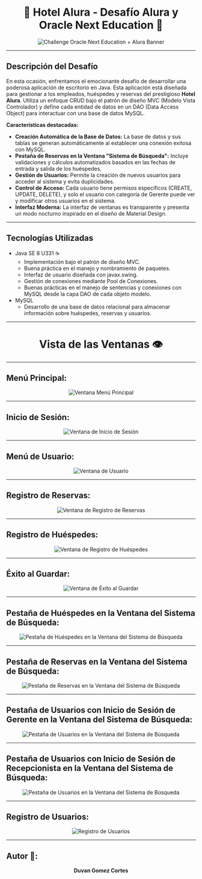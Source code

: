 <h1 align="center"><strong>🌟 Hotel Alura - Desafío Alura y Oracle Next Education 🌟</strong></h1>

<p align="center">
  <img src="https://github.com/DuvanGomezC/hotel_alura_latam5/blob/main/src/mx/com/alurahotel/imagenes/readme/challengeImage.jpg?raw=true" alt="Challenge Oracle Next Education + Alura Banner">
</p>

---

<h2><strong>Descripción del Desafío</strong></h2>

En esta ocasión, enfrentamos el emocionante desafío de desarrollar una poderosa aplicación de escritorio en Java. Esta aplicación está diseñada para gestionar a los empleados, huéspedes y reservas del prestigioso **Hotel Alura**. Utiliza un enfoque CRUD bajo el patrón de diseño MVC (Modelo Vista Controlador) y define cada entidad de datos en un DAO (Data Access Object) para interactuar con una base de datos MySQL.

<strong>Características destacadas:</strong>

- **Creación Automática de la Base de Datos:** La base de datos y sus tablas se generan automáticamente al establecer una conexión exitosa con MySQL.
- **Pestaña de Reservas en la Ventana "Sistema de Búsqueda":** Incluye validaciones y cálculos automatizados basados en las fechas de entrada y salida de los huéspedes.
- **Gestión de Usuarios:** Permite la creación de nuevos usuarios para acceder al sistema y evita duplicidades.
- **Control de Acceso:** Cada usuario tiene permisos específicos (CREATE, UPDATE, DELETE), y solo el usuario con categoría de Gerente puede ver y modificar otros usuarios en el sistema.
- **Interfaz Moderna:** La interfaz de ventanas es transparente y presenta un modo nocturno inspirado en el diseño de Material Design.

---

<h2><strong>Tecnologías Utilizadas</strong></h2>

- Java SE 8 U331 ☕
  - Implementación bajo el patrón de diseño MVC.
  - Buena práctica en el manejo y nombramiento de paquetes.
  - Interfaz de usuario diseñada con javax.swing.
  - Gestión de conexiones mediante Pool de Conexiones.
  - Buenas prácticas en el manejo de sentencias y conexiones con MySQL desde la capa DAO de cada objeto modelo.
- MySQL
  - Desarrollo de una base de datos relacional para almacenar información sobre huéspedes, reservas y usuarios.


---

<h1 align="center"><strong>Vista de las Ventanas 👁️</strong></h1>

---

<h2><strong>Menú Principal:</strong></h2>

<p align="center">
  <img src="https://github.com/DuvanGomezC/hotel_alura_latam5/blob/main/src/mx/com/alurahotel/imagenes/readme/1.png?raw=true" alt="Ventana Menú Principal">
</p>

---

<h2><strong>Inicio de Sesión:</strong></h2>

<p align="center">
  <img src="https://github.com/DuvanGomezC/hotel_alura_latam5/blob/main/src/mx/com/alurahotel/imagenes/readme/2.png?raw=true" alt="Ventana de Inicio de Sesión">
</p>

---

<h2><strong>Menú de Usuario:</strong></h2>

<p align="center">
  <img src="https://github.com/DuvanGomezC/hotel_alura_latam5/blob/main/src/mx/com/alurahotel/imagenes/readme/3.png?raw=true" alt="Ventana de Usuario">
</p>

---

<h2><strong>Registro de Reservas:</strong></h2>

<p align="center">
  <img src="https://github.com/DuvanGomezC/hotel_alura_latam5/blob/main/src/mx/com/alurahotel/imagenes/readme/4.png?raw=true" alt="Ventana de Registro de Reservas">
</p>

---

<h2><strong>Registro de Huéspedes:</strong></h2>

<p align="center">
  <img src="https://github.com/DuvanGomezC/hotel_alura_latam5/blob/main/src/mx/com/alurahotel/imagenes/readme/11.png?raw=true" alt="Ventana de Registro de Huéspedes">
</p>

---

<h2><strong>Éxito al Guardar:</strong></h2>

<p align="center">
  <img src="https://github.com/DuvanGomezC/hotel_alura_latam5/blob/main/src/mx/com/alurahotel/imagenes/readme/12.png?raw=true" alt="Ventana de Éxito al Guardar">
</p>

---

<h2><strong>Pestaña de Huéspedes en la Ventana del Sistema de Búsqueda:</strong></h2>

<p align="center">
  <img src="https://github.com/DuvanGomezC/hotel_alura_latam5/blob/main/src/mx/com/alurahotel/imagenes/readme/14.png?raw=true" alt="Pestaña de Huéspedes en la Ventana del Sistema de Búsqueda">
</p>

---

<h2><strong>Pestaña de Reservas en la Ventana del Sistema de Búsqueda:</strong></h2>

<p align="center">
  <img src="https://github.com/DuvanGomezC/hotel_alura_latam5/blob/main/src/mx/com/alurahotel/imagenes/readme/15.png?raw=true" alt="Pestaña de Reservas en la Ventana del Sistema de Búsqueda">
</p>

---

<h2><strong>Pestaña de Usuarios con Inicio de Sesión de Gerente en la Ventana del Sistema de Búsqueda:</strong></h2>

<p align="center">
  <img src="https://github.com/DuvanGomezC/hotel_alura_latam5/blob/main/src/mx/com/alurahotel/imagenes/readme/16.png?raw=true" alt="Pestaña de Usuarios en la Ventana del Sistema de Búsqueda">
</p>

---

<h2><strong>Pestaña de Usuarios con Inicio de Sesión de Recepcionista en la Ventana del Sistema de Búsqueda:</strong></h2>

<p align="center">
  <img src="https://github.com/DuvanGomezC/hotel_alura_latam5/blob/main/src/mx/com/alurahotel/imagenes/readme/21.png?raw=true" alt="Pestaña de Usuarios en la Ventana del Sistema de Búsqueda">
</p>

---

<h2><strong>Registro de Usuarios:</strong></h2>

<p align="center">
  <img src="https://github.com/DuvanGomezC/hotel_alura_latam5/blob/main/src/mx/com/alurahotel/imagenes/readme/17.png?raw=true" alt="Registro de Usuarios">
</p>

---

<h2><strong>Autor 🧑:</strong></h2>

<p align="center">
  <strong>Duvan Gomez Cortes</strong>
</p>
